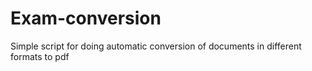 # Exam-conversion
Simple script for doing automatic conversion of documents in different formats to pdf
